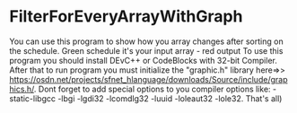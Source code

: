 # FilterForEveryArrayWithGraph
You can use this program to show how you array changes after sorting on the schedule. Green schedule it's your input array - red output
To use this program you should install DEvC++ or CodeBlocks with 32-bit Compiler. After that to run program you must initialize the "graphic.h" library here=>> https://osdn.net/projects/sfnet_hlanguage/downloads/Source/include/graphics.h/. 
Dont forget to add special options to you compiler options like: -static-libgcc -lbgi -lgdi32 -lcomdlg32 -luuid -loleaut32 -lole32. That's all)
